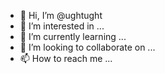 - 👋 Hi, I’m @ughtught
- 👀 I’m interested in ...
- 🌱 I’m currently learning ...
- 💞️ I’m looking to collaborate on ...
- 📫 How to reach me ...

<!---
ughtught/ughtught is a ✨ special ✨ repository because its `README.md` (this file) appears on your GitHub profile.
You can click the Preview link to take a look at your changes.
--->
